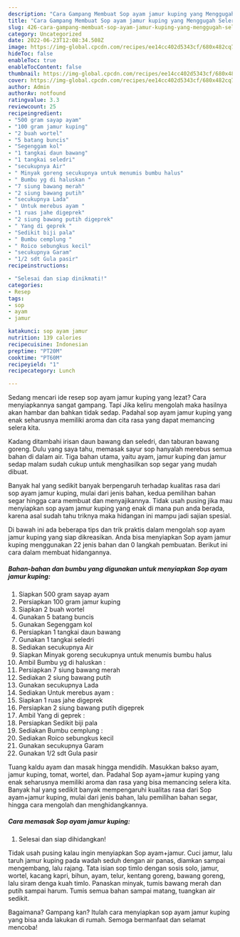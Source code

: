 ```yaml
---
description: "Cara Gampang Membuat Sop ayam jamur kuping yang Menggugah Selera, Buat Buka Puasa Lezat"
title: "Cara Gampang Membuat Sop ayam jamur kuping yang Menggugah Selera, Buat Buka Puasa Lezat"
slug: 426-cara-gampang-membuat-sop-ayam-jamur-kuping-yang-menggugah-selera-buat-buka-puasa-lezat
category: Uncategorized
date: 2022-06-23T12:08:34.508Z
image: https://img-global.cpcdn.com/recipes/ee14cc402d5343cf/680x482cq70/sop-ayam-jamur-kuping-foto-resep-utama.jpg
hideToc: false
enableToc: true
enableTocContent: false
thumbnail: https://img-global.cpcdn.com/recipes/ee14cc402d5343cf/680x482cq70/sop-ayam-jamur-kuping-foto-resep-utama.jpg
cover: https://img-global.cpcdn.com/recipes/ee14cc402d5343cf/680x482cq70/sop-ayam-jamur-kuping-foto-resep-utama.jpg
author: Admin
authorAv: notfound
ratingvalue: 3.3
reviewcount: 25
recipeingredient:
- "500 gram sayap ayam"
- "100 gram jamur kuping"
- "2 buah wortel"
- "5 batang buncis"
- "Segenggam kol"
- "1 tangkai daun bawang"
- "1 tangkai seledri"
- "secukupnya Air"
- " Minyak goreng secukupnya untuk menumis bumbu halus"
- " Bumbu yg di haluskan "
- "7 siung bawang merah"
- "2 siung bawang putih"
- "secukupnya Lada"
- " Untuk merebus ayam "
- "1 ruas jahe digeprek"
- "2 siung bawang putih digeprek"
- " Yang di geprek "
- "Sedikit biji pala"
- " Bumbu cemplung "
- " Roico sebungkus kecil"
- "secukupnya Garam"
- "1/2 sdt Gula pasir"
recipeinstructions:

- "Selesai dan siap dinikmati!"
categories:
- Resep
tags:
- sop
- ayam
- jamur

katakunci: sop ayam jamur 
nutrition: 139 calories
recipecuisine: Indonesian
preptime: "PT20M"
cooktime: "PT60M"
recipeyield: "1"
recipecategory: Lunch

---
```



Sedang mencari ide resep sop ayam jamur kuping yang lezat? Cara menyiapkannya sangat gampang. Tapi Jika keliru mengolah maka hasilnya akan hambar dan bahkan tidak sedap. Padahal sop ayam jamur kuping yang enak seharusnya memiliki aroma dan cita rasa yang dapat memancing selera kita.


Kadang ditambahi irisan daun bawang dan seledri, dan taburan bawang goreng. Dulu yang saya tahu, memasak sayur sop hanyalah merebus semua bahan di dalam air. Tiga bahan utama, yaitu ayam, jamur kuping dan jamur sedap malam sudah cukup untuk menghasilkan sop segar yang mudah dibuat.

Banyak hal yang sedikit banyak berpengaruh terhadap kualitas rasa dari sop ayam jamur kuping, mulai dari jenis bahan, kedua pemilihan bahan segar hingga cara membuat dan menyajikannya. Tidak usah pusing jika mau menyiapkan sop ayam jamur kuping yang enak di mana pun anda berada, karena asal sudah tahu triknya maka hidangan ini mampu jadi sajian spesial.


Di bawah ini ada beberapa tips dan trik praktis dalam mengolah sop ayam jamur kuping yang siap dikreasikan. Anda bisa menyiapkan Sop ayam jamur kuping menggunakan 22 jenis bahan dan 0 langkah pembuatan. Berikut ini cara dalam membuat hidangannya.

<!--inarticleads1-->

##### Bahan-bahan dan bumbu yang digunakan untuk menyiapkan Sop ayam jamur kuping:

1. Siapkan 500 gram sayap ayam
1. Persiapkan 100 gram jamur kuping
1. Siapkan 2 buah wortel
1. Gunakan 5 batang buncis
1. Gunakan Segenggam kol
1. Persiapkan 1 tangkai daun bawang
1. Gunakan 1 tangkai seledri
1. Sediakan secukupnya Air
1. Siapkan  Minyak goreng secukupnya untuk menumis bumbu halus
1. Ambil  Bumbu yg di haluskan :
1. Persiapkan 7 siung bawang merah
1. Sediakan 2 siung bawang putih
1. Gunakan secukupnya Lada
1. Sediakan  Untuk merebus ayam :
1. Siapkan 1 ruas jahe digeprek
1. Persiapkan 2 siung bawang putih digeprek
1. Ambil  Yang di geprek :
1. Persiapkan Sedikit biji pala
1. Sediakan  Bumbu cemplung :
1. Sediakan  Roico sebungkus kecil
1. Gunakan secukupnya Garam
1. Gunakan 1/2 sdt Gula pasir


Tuang kaldu ayam dan masak hingga mendidih. Masukkan bakso ayam, jamur kuping, tomat, wortel, dan. Padahal Sop ayam+jamur kuping yang enak seharusnya memiliki aroma dan rasa yang bisa memancing selera kita. Banyak hal yang sedikit banyak mempengaruhi kualitas rasa dari Sop ayam+jamur kuping, mulai dari jenis bahan, lalu pemilihan bahan segar, hingga cara mengolah dan menghidangkannya. 

<!--inarticleads2-->

##### Cara memasak Sop ayam jamur kuping:


1. Selesai dan siap dihidangkan!

Tidak usah pusing kalau ingin menyiapkan Sop ayam+jamur. Cuci jamur, lalu taruh jamur kuping pada wadah seduh dengan air panas, diamkan sampai mengembang, lalu rajang. Tata isian sop timlo dengan sosis solo, jamur, wortel, kacang kapri, bihun, ayam, telur, kentang goreng, bawang goreng, lalu siram denga kuah timlo. Panaskan minyak, tumis bawang merah dan putih sampai harum. Tumis semua bahan sampai matang, tuangkan air sedikit. 

Bagaimana? Gampang kan? Itulah cara menyiapkan sop ayam jamur kuping yang bisa anda lakukan di rumah. Semoga bermanfaat dan selamat mencoba!

